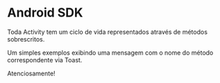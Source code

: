 Android SDK
=============

Toda Activity tem um ciclo de vida representados através de métodos sobrescritos.

Um simples exemplos exibindo uma mensagem com o nome do método correspondente via Toast.

Atenciosamente!
